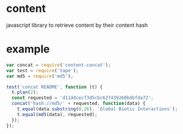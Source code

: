 # content
javascript library to retrieve content by their content hash

# example


```javascript
var concat = require('content-concat');
var test = require('tape');
var md5 = require('md5');

test('concat README', function (t) {
  t.plan(2);
  const requested = 'd11ddcecf3d5cbc627439260bdbfda72';
  concat('hash://md5/' + requested, function(data) {
    t.equal(data.substring(0,26), 'Global Biotic Interactions');
    t.equal(md5(data), requested);
  });
});
```
